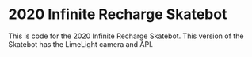 # 2020 Infinite Recharge Skatebot
This is code for the 2020 Infinite Recharge Skatebot.
This version of the Skatebot has the LimeLight camera and API.